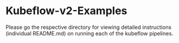 # Kubeflow-v2-Examples

Please go the respective directory for viewing detailed instructions (individual README.md) on running each of the kubeflow pipelines.
